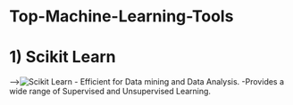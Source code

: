 # Top-Machine-Learning-Tools
# 1) Scikit Learn
-->![Scikit Learn](https://github.com/sweekrithishetty/Top-Machine-Learning-Tools/blob/main/scikit.png)      - Efficient for Data mining and Data Analysis.
                                                                                                             -Provides a wide range of Supervised and Unsupervised Learning.
